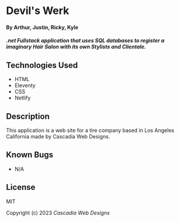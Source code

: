 # Devil's Werk

#### By Arthur, Justin, Ricky, Kyle

#### _.net Fullstack application that uses SQL databases to register a imaginary Hair Salon with its own Stylists and Clientale._
## Technologies Used

* HTML
* Eleventy
* CSS
* Netlify

## Description

This application is a web site for a tire company based in Los Angeles California made by Cascadia Web Designs.

## Known Bugs

* N/A

## License

MIT

Copyright (c) 2023 _Cascadia Web Designs_